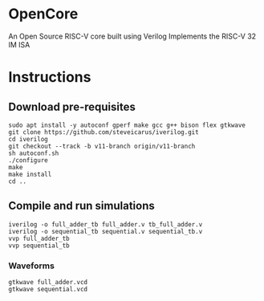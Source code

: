 # OpenCore
An Open Source RISC-V core built using Verilog
Implements the RISC-V 32 IM ISA


# Instructions
## Download pre-requisites
```
sudo apt install -y autoconf gperf make gcc g++ bison flex gtkwave
git clone https://github.com/steveicarus/iverilog.git
cd iverilog
git checkout --track -b v11-branch origin/v11-branch
sh autoconf.sh
./configure
make
make install
cd ..
```
## Compile and run simulations
```
iverilog -o full_adder_tb full_adder.v tb_full_adder.v
iverilog -o sequential_tb sequential.v sequential_tb.v
vvp full_adder_tb
vvp sequential_tb
```
### Waveforms
```
gtkwave full_adder.vcd
gtkwave sequential.vcd
```
